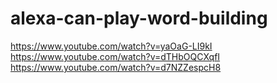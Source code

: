 # alexa-can-play-word-building

https://www.youtube.com/watch?v=yaOaG-LI9kI
https://www.youtube.com/watch?v=dTHbOQCXqfI
https://www.youtube.com/watch?v=d7NZZespcH8
